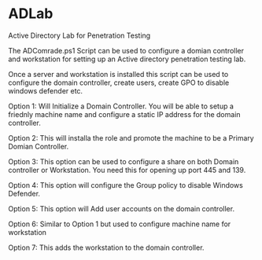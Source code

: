 # ADLab
Active Directory Lab for Penetration Testing

The ADComrade.ps1 Script can be used to configure a domian controller and workstation for setting up an Active directory penetration testing lab.

Once a server and workstation is installed this script can be used to configure the domain controller, create users, create GPO to disable windows defender etc.



Option 1: Will Initialize a Domain Controller. You will be able to setup a friednly machine name and configure a static IP address for the domain controller.

Option 2: This will installa the role and promote the machine to be a Primary Domian Controller. 

Option 3: This option can be used to configure a share on both Domain controller or Workstation. You need this for opening up port 445 and 139.

Option 4: This option will configure the Group policy to disable Windows Defender.

Option 5: This option will Add user accounts on the domain controller.

Option 6: Similar to Option 1 but used to configure machine name for workstation

Option 7: This adds the workstation to the domain controller.
